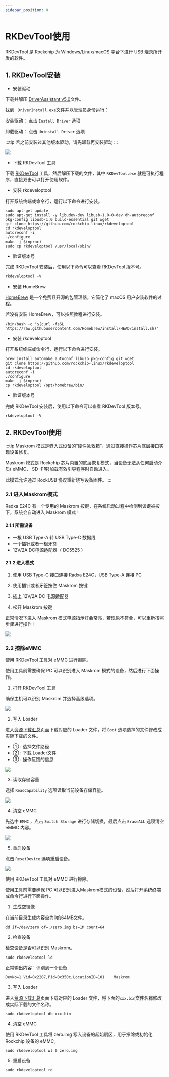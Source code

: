 ```yaml
---
sidebar_position: 0
---
```


# RKDevTool使用

RKDevTool 是 Rockchip 为 Windows/Linux/macOS 平台下进行 USB 烧录所开发的软件。

## 1. RKDevTool安装

<Tabs queryString="e24c-erase">

<TabItem value="Windows">

- 安装驱动

下载并解压 [DriverAssistant v5.0](https://dl.radxa.com/tools/windows/DriverAssistant_v5.0.zip)文件。

找到 ` DriverInstall.exe`文件并以管理员身份运行：

安装驱动： 点击 `Install Driver` 选项

卸载驱动： 点击 `Uninstall Driver` 选项

:::tip
若之前安装过其他版本驱动，请先卸载再安装驱动
:::

<div style={{textAlign: 'left'}}>
  <img src="/img/e/e24c/rkddevtool.webp" style={{width: '50%', maxWidth: '700'}} />
</div>

- 下载 RKDevTool 工具

下载 [RKDevTool](https://dl.radxa.com/tools/windows/RKDevTool_Release_v2.96-20221121.rar) 工具，然后解压下载的文件，其中 `RKDevTool.exe` 就是可执行程序，直接双击可以打开使用软件。

</TabItem>

<TabItem value="Linux">

- 安装 rkdeveloptool

打开系统终端或命令行，运行以下命令进行安装。

```
sudo apt-get update
sudo apt-get install -y libudev-dev libusb-1.0-0-dev dh-autoreconf pkg-config libusb-1.0 build-essential git wget
git clone https://github.com/rockchip-linux/rkdeveloptool
cd rkdeveloptool
autoreconf -i
./configure
make -j $(nproc)
sudo cp rkdeveloptool /usr/local/sbin/
```

- 验证版本号

完成 RKDevTool 安装后，使用以下命令可以查看 RKDevTool 版本号。

```
rkdeveloptool -V
```

</TabItem>

<TabItem value="macOS">

- 安装 HomeBrew

[HomeBrew](https://brew.sh/) 是一个免费且开源的包管理器，它简化了 macOS 用户安装软件的过程。

若没有安装 HomeBrew，可以按照教程进行安装。

```
/bin/bash -c "$(curl -fsSL https://raw.githubusercontent.com/Homebrew/install/HEAD/install.sh)"
```

- 安装 rkdeveloptool

打开系统终端或命令行，运行以下命令进行安装。

```
brew install automake autoconf libusb pkg-config git wget
git clone https://github.com/rockchip-linux/rkdeveloptool
cd rkdeveloptool
autoreconf -i
./configure
make -j $(nproc)
cp rkdeveloptool /opt/homebrew/bin/
```

- 验证版本号

完成 RKDevTool 安装后，使用以下命令可以查看 RKDevTool 版本号。

```
rkdeveloptool -V
```

</TabItem>

</Tabs>

## 2. RKDevTool使用

:::tip
Maskrom 模式是嵌入式设备的“硬件急救箱”，通过直接操作芯片底层接口实现设备修复。

Maskrom 模式是 Rockchip 芯片内置的底层恢复模式，当设备无法从任何启动介质( eMMC、 SD 卡等)加载有效引导程序时自动进入。

此模式允许通过 RockUSB 协议重新烧写设备固件。
:::

### 2.1 进入Maskrom模式

Radxa E24C 有一个专用的 Maskrom 按键，在系统启动过程中检测到该键被按下，系统会自动进入 Maskrom 模式！

#### 2.1.1 所需设备

- 一根 USB Type-A 转 USB Type-C 数据线
- 一个插针或者一根牙签
- 12V/2A DC电源适配器（ DC5525 ）

#### 2.1.2 进入模式

1. 使用 USB Type-C 接口连接 Radxa E24C，USB Type-A 连接 PC

2. 使用插针或者牙签按住 Maskrom 按键

3. 插上 12V/2A DC 电源适配器

4. 松开 Maskrom 按键

正常情况下进入 Maskrom 模式电源指示灯会常亮，若现象不符合，可以重新按照步骤进行操作！

<div style={{textAlign: 'center'}}>
  <img src="/img/e/e24c/e24c-maskrom.webp" style={{width: '100%', maxWidth: '700'}} />
</div>

### 2.2 擦除eMMC

<Tabs queryString="e24c-erase">

<TabItem value="Windows">

使用 RKDevTool 工具对 eMMC 进行擦除。

使用工具前需要确保 PC 可以识别进入 Maskrom 模式的设备，然后进行下面操作。

1. 打开 RKDevTool 工具

确保主机可以识别 Maskrom 并选择高级选项。

<div style={{textAlign: 'left'}}>
  <img src="/img/e/e24c/emmc-rkdevtool-01.webp" style={{width: '90%', maxWidth: '700'}} />
</div>

2. 写入 Loader

进入[资源下载汇总](../../../download)页面下载对应的 Loader 文件，将 `Boot` 选项选择的文件修改成实际下载的文件。

- ① : 选择文件路径
- ② : 下载 Loader文件
- ③ : 操作反馈的信息

<div style={{textAlign: 'left'}}>
  <img src="/img/e/e24c/emmc-rkdevtool-02.webp" style={{width: '100%', maxWidth: '700'}} />
</div>

3. 读取存储容量

选择 `ReadCapability` 选项读取当前设备存储容量。

<div style={{textAlign: 'left'}}>
  <img src="/img/e/e24c/emmc-rkdevtool-03.webp" style={{width: '100%', maxWidth: '700'}} />
</div>

4. 清空 eMMC

先选中 `EMMC` ，点击 `Switch Storage` 进行存储切换，最后点击 `EraseALL` 选项清空 eMMC 内容。

<div style={{textAlign: 'left'}}>
  <img src="/img/e/e24c/emmc-rkdevtool-04.webp" style={{width: '100%', maxWidth: '700'}} />
</div>

5. 重启设备

点击 `ResetDevice` 选项重启设备。

<div style={{textAlign: 'left'}}>
  <img src="/img/e/e24c/emmc-rkdevtool-05.webp" style={{width: '100%', maxWidth: '700'}} />
</div>

</TabItem>

<TabItem value="Linux/macOS">

使用 RKDevTool 工具对 eMMC 进行擦除。

使用工具前需要确保 PC 可以识别进入Maskrom模式的设备，然后打开系统终端或命令行进行下面操作。

1. 生成空镜像

在当前目录生成内容全为0的64MB文件。

```
dd if=/dev/zero of=./zero.img bs=1M count=64
```

2. 检查设备

检查设备是否可以识别 Maskrom。

```
sudo rkdeveloptool ld
```

正常输出内容：识别到一个设备

```
DevNo=1	Vid=0x2207,Pid=0x350c,LocationID=101	Maskrom
```

3. 写入 Loader

进入[资源下载汇总](../../../download)页面下载对应的 Loader 文件，将下面的`xxx.bin`文件名称修改成实际下载的文件名称。

```
sudo rkdeveloptool db xxx.bin
```

4. 清空 eMMC

使用 RKDevTool 工具将 zero.img 写入设备的起始扇区，用于擦除或初始化 Rockchip 设备的 eMMC。

```
sudo rkdeveloptool wl 0 zero.img
```

5. 重启设备

```
sudo rkdeveloptool rd
```

</TabItem>

</Tabs>
